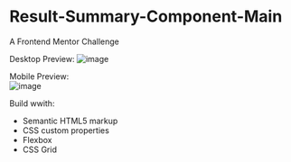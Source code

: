 # Result-Summary-Component-Main
A Frontend Mentor Challenge 
       
 Desktop Preview: ![image](https://github.com/VPontis15/Result-Summary-Component-Main/assets/94546957/d2ea81f7-0629-4f36-a477-5336eee761df)  

 Mobile Preview:  
![image](https://github.com/VPontis15/Result-Summary-Component-Main/assets/94546957/7a659805-2f34-4f84-bcd2-63b6e1d89b50)
      
 
Build wwith: 
- Semantic HTML5 markup
- CSS custom properties
- Flexbox
- CSS Grid
